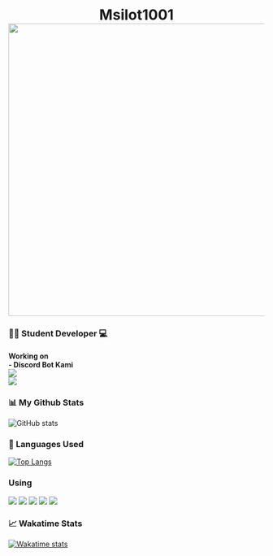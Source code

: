 <h1 align=center>
Msilot1001
<img src='https://cdn.discordapp.com/avatars/780771337332981780/0feaddbc0e34d1d00e4f2daa39b7abf6.png?size=1024' style="width: 60vw; min-width: 500px;" />

<h3>
👨‍🏫 Student Developer 💻
<h4>Working on
<br/>
- Discord Bot Kami
<br/>
<a href="https://github.com/sojakstudio" target="_blank">
<img src="https://img.shields.io/badge/Sojak_Studio-github-%23121011.svg?style=for-the-badge&logo=github&logoColor=white">
</a>
<br/>
<a href="https://discord.gg/RGYnR3r5XC" target="_blank">
<img src="https://img.shields.io/badge/Sojak_Studio-discord-4374D9?style=for-the-badge&logo=discord&logoColor=white"></a>
<br/>
</h4>
</h3>


<h3>📊 My Github Stats</h3>

![GitHub stats](https://github-readme-stats.vercel.app/api?username=msilot1001&show_icons=true&theme=merko)

<h3>📄 Languages Used</h3>

[![Top Langs](https://github-readme-stats.vercel.app/api/top-langs/?username=msilot1001&langs_count=5)](https://github.com/msilot1001/github-readme-stats)

<h3>Using</h3>

<img src="https://img.shields.io/badge/Node.js-339933?style=for-the-badge&amp;logo=nodedotjs&amp;logoColor=white">
<img src="https://img.shields.io/badge/Visual_Studio_Code-0078D4?style=for-the-badge&logo=visual%20studio%20code&logoColor=white">
<img src="https://img.shields.io/badge/Windows-0078D6?style=for-the-badge&logo=windows&logoColor=white">
<img src="https://img.shields.io/badge/MongoDB-%234ea94b.svg?style=for-the-badge&logo=mongodb&logoColor=white">
<img src="https://img.shields.io/badge/github-%23121011.svg?style=for-the-badge&logo=github&logoColor=white">

  
  
<h3>📈 Wakatime Stats</h3>

[![Wakatime stats](https://github-readme-stats.vercel.app/api/wakatime?username=msilot1001)](https://github.com/msilot1001/github-readme-stats)

<!--
**msilot1001/msilot1001** is a ✨ _special_ ✨ repository because its `README.md` (this file) appears on your GitHub profile



Here are some ideas to get you started:

- 🔭 I’m currently working on ...
- 🌱 I’m currently learning ...
- 👯 I’m looking to collaborate on ...
- 🤔 I’m looking for help with ...
- 💬 Ask me about ...
- 📫 How to reach me: ...
- 😄 Pronouns: ...
- ⚡ Fun fact: ...
-->
